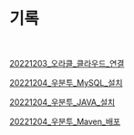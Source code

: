 # 기록

&nbsp;
&nbsp;

[20221203_오라클_클라우드_연결](https://github.com/somnwal/TIL/tree/main/오라클_클라우드/20221203_오라클_클라우드_연결)

[20221204_우분투_MySQL_설치](https://github.com/somnwal/TIL/tree/main/우분투/20221204_우분투_MySQL_설치)

[20221204_우분투_JAVA_설치](https://github.com/somnwal/TIL/tree/main/우분투/20221204_우분투_JAVA_설치)

[20221204_우분투_Maven_배포](https://github.com/somnwal/TIL/tree/main/우분투/20221204_우분투_Maven_배포)